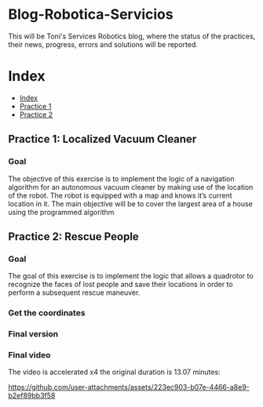 # Blog-Robotica-Servicios
This will be Toni's Services Robotics blog, where the status of the practices, their news, progress, errors and solutions will be reported.

# Index

* [Index][Ind]
* [Practice 1][p1]
* [Practice 2][p2]

[Ind]: https://github.com/ToniLMM/Robotica_Servicios/blob/main/README.md#index
[p1]: https://github.com/ToniLMM/Robotica_Servicios/blob/main/README.md#practice-1-localized-vacuum-cleaner
[p2]: https://github.com/ToniLMM/Robotica_Servicios/blob/main/README.md#practice-2-rescue-people

## Practice 1: Localized Vacuum Cleaner

### Goal

The objective of this exercise is to implement the logic of a navigation algorithm for an autonomous vacuum cleaner by making use of the location of the robot. The robot is equipped with a map and knows it’s current location in it. The main objective will be to cover the largest area of ​​a house using the programmed algorithm


## Practice 2: Rescue People

### Goal

The goal of this exercise is to implement the logic that allows a quadrotor to recognize the faces of lost people and save their locations in order to perform a subsequent rescue maneuver.

### Get the coordinates

### Final version

### Final video

The video is accelerated x4 the original duration is 13.07 minutes:


https://github.com/user-attachments/assets/223ec903-b07e-4466-a8e9-b2ef89bb3f58

